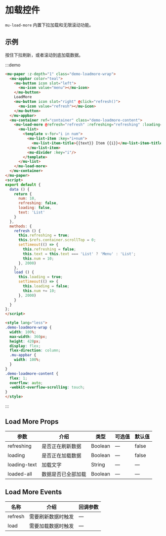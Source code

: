 # 加载控件

`mu-load-more` 内置下拉加载和无限滚动功能。

## 示例

按住下拉刷新，或者滚动到底加载数据。

:::demo
```html
<mu-paper :z-depth="1" class="demo-loadmore-wrap">
  <mu-appbar color="teal">
    <mu-button icon slot="left">
      <mu-icon value="menu"></mu-icon>
    </mu-button>
    LoadMore
    <mu-button icon slot="right" @click="refresh()">
      <mu-icon value="refresh"></mu-icon>
    </mu-button>
  </mu-appbar>
  <mu-container ref="container" class="demo-loadmore-content">
    <mu-load-more @refresh="refresh" :refreshing="refreshing" :loading="loading" @load="load">
      <mu-list>
        <template v-for="i in num">
          <mu-list-item :key="i+num">
            <mu-list-item-title>{{text}} Item {{i}}</mu-list-item-title>
          </mu-list-item>
          <mu-divider :key="i"/>
        </template>
      </mu-list>
    </mu-load-more>
  </mu-container>
</mu-paper>
<script>
export default {
  data () {
    return {
      num: 10,
      refreshing: false,
      loading: false,
      text: 'List'
    }
  },
  methods: {
    refresh () {
      this.refreshing = true;
      this.$refs.container.scrollTop = 0;
      setTimeout(() => {
        this.refreshing = false;
        this.text = this.text === 'List' ? 'Menu' : 'List';
        this.num = 10;
      }, 2000)
    },
    load () {
      this.loading = true;
      setTimeout(() => {
        this.loading = false;
        this.num += 10;
      }, 2000)
    }
  }
};
</script>

<style lang="less">
.demo-loadmore-wrap {
  width: 100%;
  max-width: 360px;
  height: 420px;
  display: flex;
  flex-direction: column;
  .mu-appbar {
    width: 100%;
  }
}
.demo-loadmore-content {
  flex: 1;
  overflow: auto;
  -webkit-overflow-scrolling: touch;
}
</style>

```
:::

## Load More Props

| 参数 | 介绍 | 类型 | 可选值 | 默认值 |
|------|------|------|------|------|
| refreshing | 是否正在刷新数据 | Boolean | — | false |
| loading | 是否正在加载数据 | Boolean | — | false |
| loading-text | 加载文字 | String | — | — |
| loaded-all | 数据是否已全部加载 | Boolean | — | — |

## Load More Events

| 名称  | 介绍  | 回调参数 |
|-------|------|--------|
| refresh | 需要刷新数据时触发 | — |
| load | 需要加载数据时触发 | — |



<script>
export default {
  data () {
    return {
      num: 10,
      refreshing: false,
      loading: false,
      text: 'List'
    }
  },
  methods: {
    refresh () {
      this.refreshing = true;
      this.$refs.container.scrollTop = 0;
      setTimeout(() => {
        this.refreshing = false;
        this.text = this.text === 'List' ? 'Menu' : 'List';
        this.num = 10;
      }, 2000)
    },
    load () {
      this.loading = true;
      setTimeout(() => {
        this.loading = false;
        this.num += 10;
      }, 2000)
    }
  }
};
</script>

<style lang="less">
.demo-loadmore-wrap {
  width: 100%;
  max-width: 360px;
  height: 420px;
  display: flex;
  flex-direction: column;
  .mu-appbar {
    width: 100%;
  }
  .mu-list {
    margin-bottom: 0 !important;
  }
}
.demo-loadmore-content {
  flex: 1;
  overflow: auto;
  -webkit-overflow-scrolling: touch;
}
</style>
